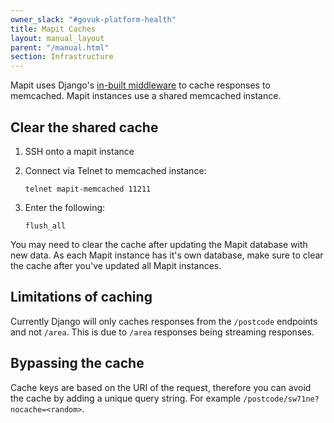 ```yaml
---
owner_slack: "#govuk-platform-health"
title: Mapit Caches
layout: manual_layout
parent: "/manual.html"
section: Infrastructure
---
```


Mapit uses Django's [in-built middleware](https://docs.djangoproject.com/en/3.1/topics/cache/#the-per-site-cache) to cache responses to memcached. Mapit instances use a shared memcached instance.

## Clear the shared cache

1. SSH onto a mapit instance

1. Connect via Telnet to memcached instance:

   ```
   telnet mapit-memcached 11211
   ```

1. Enter the following:

   ```
   flush_all
   ```

You may need to clear the cache after updating the Mapit database with new data. As each Mapit instance has it's own database, make sure to clear the cache after you've updated all Mapit instances.

## Limitations of caching

Currently Django will only caches responses from the `/postcode` endpoints and not `/area`. This is due to `/area` responses being streaming responses.

## Bypassing the cache

Cache keys are based on the URI of the request, therefore you can avoid the cache by adding a unique query string. For example `/postcode/sw71ne?nocache=<random>`.

